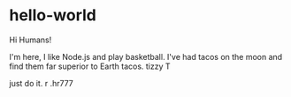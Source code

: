 # hello-world

Hi Humans!

I'm here, I like Node.js and play basketball.
I've had tacos on the moon and find them far superior to Earth tacos.
tizzy T

just do it.
r .hr777
